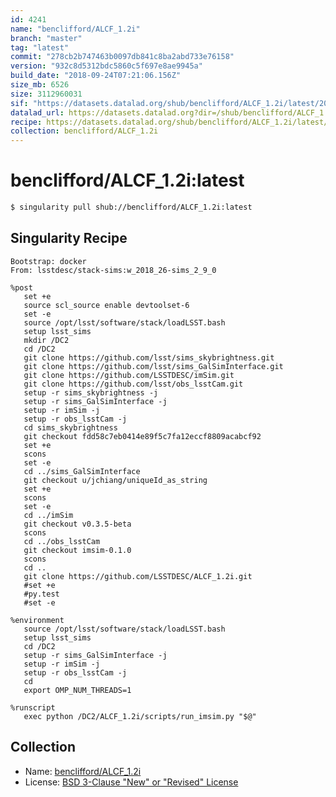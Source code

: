 ```yaml
---
id: 4241
name: "benclifford/ALCF_1.2i"
branch: "master"
tag: "latest"
commit: "278cb2b747463b0097db841c8ba2abd733e76158"
version: "932c8d5312bdc5860c5f697e8ae9945a"
build_date: "2018-09-24T07:21:06.156Z"
size_mb: 6526
size: 3112960031
sif: "https://datasets.datalad.org/shub/benclifford/ALCF_1.2i/latest/2018-09-24-278cb2b7-932c8d53/932c8d5312bdc5860c5f697e8ae9945a.simg"
datalad_url: https://datasets.datalad.org?dir=/shub/benclifford/ALCF_1.2i/latest/2018-09-24-278cb2b7-932c8d53/
recipe: https://datasets.datalad.org/shub/benclifford/ALCF_1.2i/latest/2018-09-24-278cb2b7-932c8d53/Singularity
collection: benclifford/ALCF_1.2i
---
```


# benclifford/ALCF_1.2i:latest

```bash
$ singularity pull shub://benclifford/ALCF_1.2i:latest
```

## Singularity Recipe

```singularity
Bootstrap: docker
From: lsstdesc/stack-sims:w_2018_26-sims_2_9_0

%post
   set +e
   source scl_source enable devtoolset-6
   set -e
   source /opt/lsst/software/stack/loadLSST.bash
   setup lsst_sims
   mkdir /DC2
   cd /DC2
   git clone https://github.com/lsst/sims_skybrightness.git
   git clone https://github.com/lsst/sims_GalSimInterface.git
   git clone https://github.com/LSSTDESC/imSim.git
   git clone https://github.com/lsst/obs_lsstCam.git
   setup -r sims_skybrightness -j
   setup -r sims_GalSimInterface -j
   setup -r imSim -j
   setup -r obs_lsstCam -j
   cd sims_skybrightness
   git checkout fdd58c7eb0414e89f5c7fa12eccf8809acabcf92
   set +e
   scons
   set -e
   cd ../sims_GalSimInterface
   git checkout u/jchiang/uniqueId_as_string
   set +e
   scons
   set -e
   cd ../imSim
   git checkout v0.3.5-beta
   scons
   cd ../obs_lsstCam
   git checkout imsim-0.1.0
   scons
   cd ..
   git clone https://github.com/LSSTDESC/ALCF_1.2i.git
   #set +e
   #py.test
   #set -e

%environment
   source /opt/lsst/software/stack/loadLSST.bash
   setup lsst_sims
   cd /DC2
   setup -r sims_GalSimInterface -j
   setup -r imSim -j
   setup -r obs_lsstCam -j
   cd
   export OMP_NUM_THREADS=1

%runscript
   exec python /DC2/ALCF_1.2i/scripts/run_imsim.py "$@"
```

## Collection

 - Name: [benclifford/ALCF_1.2i](https://github.com/benclifford/ALCF_1.2i)
 - License: [BSD 3-Clause "New" or "Revised" License](https://api.github.com/licenses/bsd-3-clause)

